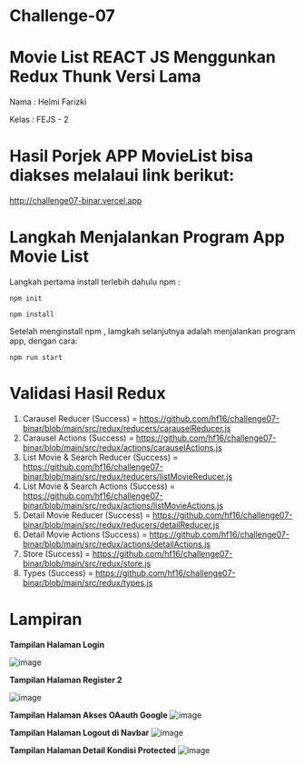 # Challenge-07

# Movie List REACT JS Menggunkan Redux Thunk Versi Lama
Nama : Helmi Farizki

Kelas : FEJS - 2

# Hasil Porjek APP MovieList bisa diakses melalaui link berikut: 

http://challenge07-binar.vercel.app


# Langkah Menjalankan Program App Movie List
Langkah pertama install terlebih dahulu npm :
```
npm init
```

```
npm install
```

Setelah menginstall npm , lamgkah selanjutnya adalah menjalankan program app, dengan cara:
```
npm run start
```

# Validasi Hasil Redux
1. Carausel Reducer (Success) = https://github.com/hf16/challenge07-binar/blob/main/src/redux/reducers/carauselReducer.js 
2. Carausel Actions (Success) = https://github.com/hf16/challenge07-binar/blob/main/src/redux/actions/carauselActions.js
3. List Movie & Search Reducer (Success) = https://github.com/hf16/challenge07-binar/blob/main/src/redux/reducers/listMovieReducer.js 
4. List Movie & Search Actions (Success) = https://github.com/hf16/challenge07-binar/blob/main/src/redux/actions/listMovieActions.js
5. Detail Movie Reducer (Success) = https://github.com/hf16/challenge07-binar/blob/main/src/redux/reducers/detailReducer.js
6. Detail Movie Actions (Success) = https://github.com/hf16/challenge07-binar/blob/main/src/redux/actions/detailActions.js
7. Store (Success) = https://github.com/hf16/challenge07-binar/blob/main/src/redux/store.js
8. Types (Success) = https://github.com/hf16/challenge07-binar/blob/main/src/redux/types.js   

# Lampiran

**Tampilan Halaman Login**

![image](https://user-images.githubusercontent.com/95130275/197191985-68b38da8-b99f-4542-a92b-1652e4b0fa43.png)


**Tampilan Halaman Register 2**

![image](https://user-images.githubusercontent.com/95130275/197192089-6019d0d2-d960-4fd2-9ef2-b872c90f4b7c.png)


**Tampilan Halaman Akses OAauth Google**
![image](https://user-images.githubusercontent.com/95130275/197192405-2826a5f5-b5cf-41e0-935f-db358b644842.png)


**Tampilan Halaman Logout di Navbar**
![image](https://user-images.githubusercontent.com/95130275/197192943-c47d9cb6-b3bc-425f-8c2f-37a6a7b6cb0a.png)


**Tampilan Halaman Detail Kondisi Protected**
![image](https://user-images.githubusercontent.com/95130275/197193281-473b8506-726c-4026-956d-815d8f9e3f09.png)



